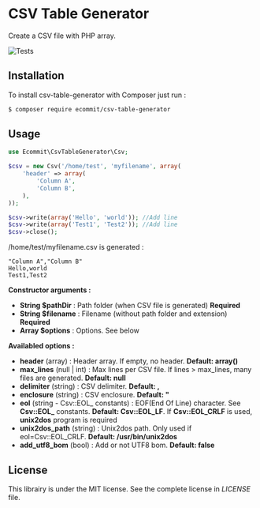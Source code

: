 # CSV Table Generator

Create a CSV file with PHP array.

![Tests](https://github.com/e-commit/csv-table-generator/workflows/Tests/badge.svg)

## Installation ##

To install csv-table-generator with Composer just run :

```bash
$ composer require ecommit/csv-table-generator
```



## Usage ##

```php
use Ecommit\CsvTableGenerator\Csv;

$csv = new Csv('/home/test', 'myfilename', array(
    'header' => array(
        'Column A',
        'Column B',
    ),
));

$csv->write(array('Hello', 'world')); //Add line
$csv->write(array('Test1', 'Test2')); //Add line
$csv->close();
```

/home/test/myfilename.csv is generated :

```
"Column A","Column B"
Hello,world
Test1,Test2
```

**Constructor arguments :**

* **String $pathDir** : Path folder (when CSV file is generated) **Required**
* **String $filename** : Filename (without path folder and extension) **Required**
* **Array $options** : Options. See below

**Availabled options :**

* **header** (array) : Header array. If empty, no header. **Default: array()**
* **max_lines** (null | int) : Max lines per CSV file. If lines > max_lines, many files are generated. **Default: null**
* **delimiter** (string) : CSV delimiter. **Default: ,**
* **enclosure** (string) : CSV enclosure. **Default: "**
* **eol** (string - Csv::EOL_ constants) : EOF(End Of Line) character. See **Csv::EOL_** constants. **Default: Csv::EOL_LF**. If **Csv::EOL_CRLF**
  is used, **unix2dos** program is required
* **unix2dos_path** (string) : Unix2dos path. Only used if eol=Csv::EOL_CRLF. **Default: /usr/bin/unix2dos**
* **add_utf8_bom** (bool) : Add or not UTF8 bom. **Default: false**

## License ##

This librairy is under the MIT license. See the complete license in *LICENSE* file.
